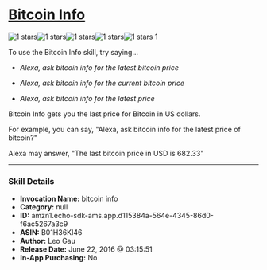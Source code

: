 # [Bitcoin Info](http://alexa.amazon.com/#skills/amzn1.echo-sdk-ams.app.d115384a-564e-4345-86d0-f6ac5267a3c9)
![1 stars](../../images/ic_star_black_18dp_1x.png)![1 stars](../../images/ic_star_border_black_18dp_1x.png)![1 stars](../../images/ic_star_border_black_18dp_1x.png)![1 stars](../../images/ic_star_border_black_18dp_1x.png)![1 stars](../../images/ic_star_border_black_18dp_1x.png) 1

To use the Bitcoin Info skill, try saying...

* *Alexa, ask bitcoin info for the latest bitcoin price*

* *Alexa, ask bitcoin info for the current bitcoin price*

* *Alexa, ask bitcoin info for the latest price*

Bitcoin Info gets you the last price for Bitcoin in US dollars. 

For example, you can say, "Alexa, ask bitcoin info for the latest price of bitcoin?"

Alexa may answer, "The last bitcoin price in USD is 682.33"

***

### Skill Details

* **Invocation Name:** bitcoin info
* **Category:** null
* **ID:** amzn1.echo-sdk-ams.app.d115384a-564e-4345-86d0-f6ac5267a3c9
* **ASIN:** B01H36KI46
* **Author:** Leo Gau
* **Release Date:** June 22, 2016 @ 03:15:51
* **In-App Purchasing:** No
